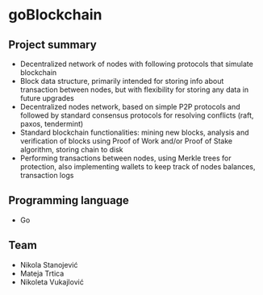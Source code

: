 # goBlockchain


## Project summary
+ Decentralized network of nodes with following protocols that simulate blockchain
+ Block data structure, primarily intended for storing info about transaction between nodes, but with flexibility for storing any data in future upgrades
+ Decentralized nodes network, based on simple P2P protocols and followed by standard consensus protocols for resolving conflicts (raft, paxos, tendermint)
+ Standard blockchain functionalities: mining new blocks, analysis and verification of blocks using Proof of Work and/or Proof of Stake algorithm, storing chain to disk
+ Performing transactions between nodes, using Merkle trees for protection, also implementing wallets to keep track of nodes balances, transaction logs

## Programming language
+ Go

## Team 
+ Nikola Stanojević
+ Mateja Trtica
+ Nikoleta Vukajlović
